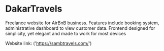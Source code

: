 # DakarTravels
Freelance website for AirBnB business. Features include booking system, administrative dashboard to view customer data. 
Frontend designed for simplicity, yet elegant and made to work for most devices

Website link: ('https://sambtravels.com/')
